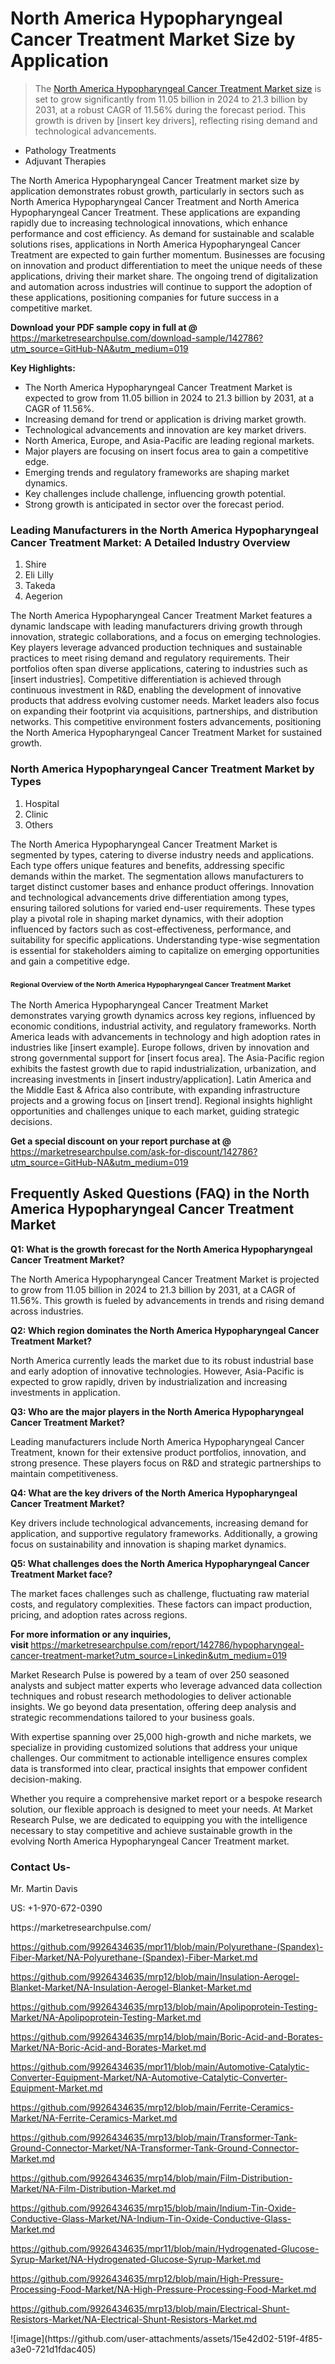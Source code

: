 <h1>North America Hypopharyngeal Cancer Treatment Market&nbsp;Size by Application</h1><blockquote><p>The <a href="https://marketresearchpulse.com/download-sample/142786?utm_source=GitHub-NA&amp;utm_medium=019">North America Hypopharyngeal Cancer Treatment Market size</a> is set to grow significantly from 11.05 billion in 2024 to 21.3 billion by 2031, at a robust CAGR of 11.56% during the forecast period. This growth is driven by [insert key drivers], reflecting rising demand and technological advancements.</p></blockquote><ul><li>Pathology Treatments<li> Adjuvant Therapies</li></ul><p>The North America Hypopharyngeal Cancer Treatment market size by application demonstrates robust growth, particularly in sectors such as North America Hypopharyngeal Cancer Treatment and North America Hypopharyngeal Cancer Treatment. These applications are expanding rapidly due to increasing technological innovations, which enhance performance and cost efficiency. As demand for sustainable and scalable solutions rises, applications in North America Hypopharyngeal Cancer Treatment are expected to gain further momentum. Businesses are focusing on innovation and product differentiation to meet the unique needs of these applications, driving their market share. The ongoing trend of digitalization and automation across industries will continue to support the adoption of these applications, positioning companies for future success in a competitive market.</p><p><strong>Download your PDF sample copy in full at @ </strong><a href="https://marketresearchpulse.com/download-sample/142786?utm_source=GitHub-NA&amp;utm_medium=019">https://marketresearchpulse.com/download-sample/142786?utm_source=GitHub-NA&amp;utm_medium=019</a></p><p><strong>Key Highlights: </strong></p><ul><li>The North America Hypopharyngeal Cancer Treatment Market is expected to grow from 11.05 billion in 2024 to 21.3 billion by 2031, at a CAGR of 11.56%.</li><li>Increasing demand for trend or application is driving market growth.</li><li>Technological advancements and innovation are key market drivers.</li><li>North America, Europe, and Asia-Pacific are leading regional markets.</li><li>Major players are focusing on insert focus area to gain a competitive edge.</li><li>Emerging trends and regulatory frameworks are shaping market dynamics.</li><li>Key challenges include challenge, influencing growth potential.</li><li>Strong growth is anticipated in sector over the forecast period.</li></ul><h3>Leading Manufacturers in the North America Hypopharyngeal Cancer Treatment Market: A Detailed Industry Overview</h3><ol><li>Shire</li><li>Eli Lilly</li><li>Takeda</li><li>Aegerion</li></ol><div class="flex max-w-full flex-col flex-grow"><div class="min-h-8 text-message flex w-full flex-col items-end gap-2 whitespace-normal break-words [.text-message+&amp;]:mt-5" dir="auto" data-message-author-role="assistant" data-message-id="fd8432e4-4910-450d-b182-61b7bfb0a01f" data-message-model-slug="gpt-4o"><div class="flex w-full flex-col gap-1 empty:hidden first:pt-[3px]"><div class="markdown prose w-full break-words dark:prose-invert light"><p>The North America Hypopharyngeal Cancer Treatment Market features a dynamic landscape with leading manufacturers driving growth through innovation, strategic collaborations, and a focus on emerging technologies. Key players leverage advanced production techniques and sustainable practices to meet rising demand and regulatory requirements. Their portfolios often span diverse applications, catering to industries such as [insert industries]. Competitive differentiation is achieved through continuous investment in R&amp;D, enabling the development of innovative products that address evolving customer needs. Market leaders also focus on expanding their footprint via acquisitions, partnerships, and distribution networks. This competitive environment fosters advancements, positioning the North America Hypopharyngeal Cancer Treatment Market for sustained growth.</p></div></div></div></div><h3>North America Hypopharyngeal Cancer Treatment Market by Types</h3><ol><li>Hospital<li> Clinic<li> Others</li></ol><div class="flex max-w-full flex-col flex-grow"><div class="min-h-8 text-message flex w-full flex-col items-end gap-2 whitespace-normal break-words [.text-message+&amp;]:mt-5" dir="auto" data-message-author-role="assistant" data-message-id="084470be-0bb7-4664-bddf-5156b4f41249" data-message-model-slug="gpt-4o-mini"><div class="flex w-full flex-col gap-1 empty:hidden first:pt-[3px]"><div class="markdown prose w-full break-words dark:prose-invert light"><p>The North America Hypopharyngeal Cancer Treatment Market is segmented by types, catering to diverse industry needs and applications. Each type offers unique features and benefits, addressing specific demands within the market. The segmentation allows manufacturers to target distinct customer bases and enhance product offerings. Innovation and technological advancements drive differentiation among types, ensuring tailored solutions for varied end-user requirements. These types play a pivotal role in shaping market dynamics, with their adoption influenced by factors such as cost-effectiveness, performance, and suitability for specific applications. Understanding type-wise segmentation is essential for stakeholders aiming to capitalize on emerging opportunities and gain a competitive edge.</p></div></div></div></div><h3><span style="font-size: 11px;">Regional Overview of the North America Hypopharyngeal Cancer Treatment Market</span></h3><div class="flex max-w-full flex-col flex-grow"><div class="min-h-8 text-message flex w-full flex-col items-end gap-2 whitespace-normal break-words [.text-message+&amp;]:mt-5" dir="auto" data-message-author-role="assistant" data-message-id="e9038762-ce64-4e30-91c9-9bd413514231" data-message-model-slug="gpt-4o-mini"><div class="flex w-full flex-col gap-1 empty:hidden first:pt-[3px]"><div class="markdown prose w-full break-words dark:prose-invert light"><p>The North America Hypopharyngeal Cancer Treatment Market demonstrates varying growth dynamics across key regions, influenced by economic conditions, industrial activity, and regulatory frameworks. North America leads with advancements in technology and high adoption rates in industries like [insert example]. Europe follows, driven by innovation and strong governmental support for [insert focus area]. The Asia-Pacific region exhibits the fastest growth due to rapid industrialization, urbanization, and increasing investments in [insert industry/application]. Latin America and the Middle East &amp; Africa also contribute, with expanding infrastructure projects and a growing focus on [insert trend]. Regional insights highlight opportunities and challenges unique to each market, guiding strategic decisions.</p></div></div></div></div><p><strong>Get a special discount on your report purchase at @ </strong><a href="https://marketresearchpulse.com/ask-for-discount/142786?utm_source=GitHub-NA&amp;utm_medium=019">https://marketresearchpulse.com/ask-for-discount/142786?utm_source=GitHub-NA&amp;utm_medium=019</a></p><h2>Frequently Asked Questions (FAQ) in the North America Hypopharyngeal Cancer Treatment Market</h2><p><strong>Q1: What is the growth forecast for the North America Hypopharyngeal Cancer Treatment Market?</strong></p><p>The North America Hypopharyngeal Cancer Treatment Market is projected to grow from 11.05 billion in 2024 to 21.3 billion by 2031, at a CAGR of 11.56%. This growth is fueled by advancements in trends and rising demand across industries.</p><p><strong>Q2: Which region dominates the North America Hypopharyngeal Cancer Treatment Market?</strong></p><p>North America currently leads the market due to its robust industrial base and early adoption of innovative technologies. However, Asia-Pacific is expected to grow rapidly, driven by industrialization and increasing investments in application.</p><p><strong>Q3: Who are the major players in the North America Hypopharyngeal Cancer Treatment Market?</strong></p><p>Leading manufacturers include North America Hypopharyngeal Cancer Treatment, known for their extensive product portfolios, innovation, and strong presence. These players focus on R&amp;D and strategic partnerships to maintain competitiveness.</p><p><strong>Q4: What are the key drivers of the North America Hypopharyngeal Cancer Treatment Market?</strong></p><p>Key drivers include technological advancements, increasing demand for application, and supportive regulatory frameworks. Additionally, a growing focus on sustainability and innovation is shaping market dynamics.</p><p><strong>Q5: What challenges does the North America Hypopharyngeal Cancer Treatment Market face?</strong></p><p>The market faces challenges such as challenge, fluctuating raw material costs, and regulatory complexities. These factors can impact production, pricing, and adoption rates across regions.</p><p><strong>For more information or any inquiries, visit&nbsp;</strong><a href="https://marketresearchpulse.com/report/142786/hypopharyngeal-cancer-treatment-market?utm_source=Linkedin&utm_medium=019">https://marketresearchpulse.com/report/142786/hypopharyngeal-cancer-treatment-market?utm_source=Linkedin&utm_medium=019</a></p><p>Market Research Pulse is powered by a team of over 250 seasoned analysts and subject matter experts who leverage advanced data collection techniques and robust research methodologies to deliver actionable insights. We go beyond data presentation, offering deep analysis and strategic recommendations tailored to your business goals.</p><p>With expertise spanning over 25,000 high-growth and niche markets, we specialize in providing customized solutions that address your unique challenges. Our commitment to actionable intelligence ensures complex data is transformed into clear, practical insights that empower confident decision-making.</p><p>Whether you require a comprehensive market report or a bespoke research solution, our flexible approach is designed to meet your needs. At Market Research Pulse, we are dedicated to equipping you with the intelligence necessary to stay competitive and achieve sustainable growth in the evolving North America Hypopharyngeal Cancer Treatment market.</p><h3><strong>Contact Us-</strong></h3><p>Mr. Martin Davis</p><p>US: +1-970-672-0390</p><p>https://marketresearchpulse.com/</p><p><a href="https://github.com/9926434635/mpr11/blob/main/Polyurethane-(Spandex)-Fiber-Market/NA-Polyurethane-(Spandex)-Fiber-Market.md">https://github.com/9926434635/mpr11/blob/main/Polyurethane-(Spandex)-Fiber-Market/NA-Polyurethane-(Spandex)-Fiber-Market.md</a></p><p><a href="https://github.com/9926434635/mrp12/blob/main/Insulation-Aerogel-Blanket-Market/NA-Insulation-Aerogel-Blanket-Market.md">https://github.com/9926434635/mrp12/blob/main/Insulation-Aerogel-Blanket-Market/NA-Insulation-Aerogel-Blanket-Market.md</a></p><p><a href="https://github.com/9926434635/mrp13/blob/main/Apolipoprotein-Testing-Market/NA-Apolipoprotein-Testing-Market.md">https://github.com/9926434635/mrp13/blob/main/Apolipoprotein-Testing-Market/NA-Apolipoprotein-Testing-Market.md</a></p><p><a href="https://github.com/9926434635/mrp14/blob/main/Boric-Acid-and-Borates-Market/NA-Boric-Acid-and-Borates-Market.md">https://github.com/9926434635/mrp14/blob/main/Boric-Acid-and-Borates-Market/NA-Boric-Acid-and-Borates-Market.md</a></p><p><a href="https://github.com/9926434635/mpr11/blob/main/Automotive-Catalytic-Converter-Equipment-Market/NA-Automotive-Catalytic-Converter-Equipment-Market.md">https://github.com/9926434635/mpr11/blob/main/Automotive-Catalytic-Converter-Equipment-Market/NA-Automotive-Catalytic-Converter-Equipment-Market.md</a></p><p><a href="https://github.com/9926434635/mrp12/blob/main/Ferrite-Ceramics-Market/NA-Ferrite-Ceramics-Market.md">https://github.com/9926434635/mrp12/blob/main/Ferrite-Ceramics-Market/NA-Ferrite-Ceramics-Market.md</a></p><p><a href="https://github.com/9926434635/mrp13/blob/main/Transformer-Tank-Ground-Connector-Market/NA-Transformer-Tank-Ground-Connector-Market.md">https://github.com/9926434635/mrp13/blob/main/Transformer-Tank-Ground-Connector-Market/NA-Transformer-Tank-Ground-Connector-Market.md</a></p><p><a href="https://github.com/9926434635/mrp14/blob/main/Film-Distribution-Market/NA-Film-Distribution-Market.md">https://github.com/9926434635/mrp14/blob/main/Film-Distribution-Market/NA-Film-Distribution-Market.md</a></p><p><a href="https://github.com/9926434635/mrp15/blob/main/Indium-Tin-Oxide-Conductive-Glass-Market/NA-Indium-Tin-Oxide-Conductive-Glass-Market.md">https://github.com/9926434635/mrp15/blob/main/Indium-Tin-Oxide-Conductive-Glass-Market/NA-Indium-Tin-Oxide-Conductive-Glass-Market.md</a></p><p><a href="https://github.com/9926434635/mpr11/blob/main/Hydrogenated-Glucose-Syrup-Market/NA-Hydrogenated-Glucose-Syrup-Market.md">https://github.com/9926434635/mpr11/blob/main/Hydrogenated-Glucose-Syrup-Market/NA-Hydrogenated-Glucose-Syrup-Market.md</a></p><p><a href="https://github.com/9926434635/mrp12/blob/main/High-Pressure-Processing-Food-Market/NA-High-Pressure-Processing-Food-Market.md">https://github.com/9926434635/mrp12/blob/main/High-Pressure-Processing-Food-Market/NA-High-Pressure-Processing-Food-Market.md</a></p><p><a href="https://github.com/9926434635/mrp13/blob/main/Electrical-Shunt-Resistors-Market/NA-Electrical-Shunt-Resistors-Market.md">https://github.com/9926434635/mrp13/blob/main/Electrical-Shunt-Resistors-Market/NA-Electrical-Shunt-Resistors-Market.md</a></p>
![image](https://github.com/user-attachments/assets/15e42d02-519f-4f85-a3e0-721d1fdac405)
